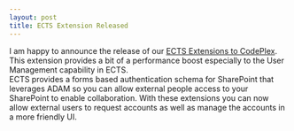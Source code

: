 ```yaml
---
layout: post
title: ECTS Extension Released
---
```

I am happy to announce the release of our [ECTS Extensions to CodePlex](http://www.codeplex.com/ectsex). This extension provides a bit of a performance boost especially to the User Management capability in ECTS.  
ECTS provides a forms based authentication schema for SharePoint that leverages ADAM so you can allow external people access to your SharePoint to enable collaboration. With these extensions you can now allow external users to request accounts as well as manage the accounts in a more friendly UI.

